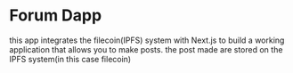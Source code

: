 # Forum Dapp

this app integrates the filecoin(IPFS) system with Next.js to build a working application that allows you to make posts. the post made are stored on the IPFS system(in this case filecoin)
